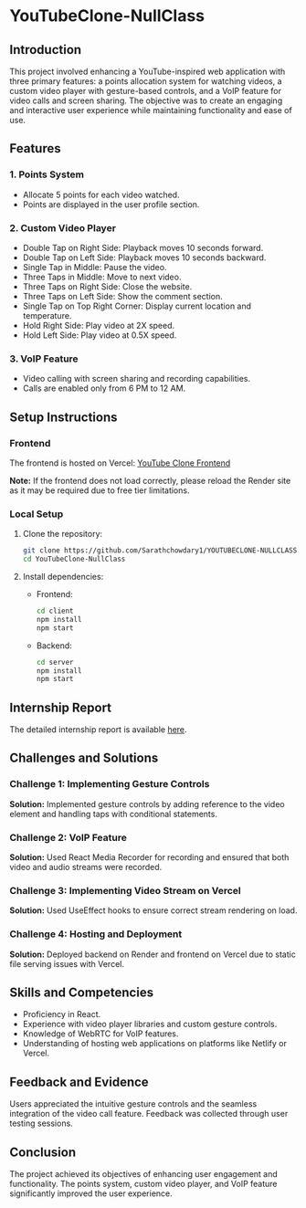 
# YouTubeClone-NullClass

## Introduction
This project involved enhancing a YouTube-inspired web application with three primary features: a points allocation system for watching videos, a custom video player with gesture-based controls, and a VoIP feature for video calls and screen sharing. The objective was to create an engaging and interactive user experience while maintaining functionality and ease of use.

## Features
### 1. Points System
- Allocate 5 points for each video watched.
- Points are displayed in the user profile section.

### 2. Custom Video Player
- Double Tap on Right Side: Playback moves 10 seconds forward.
- Double Tap on Left Side: Playback moves 10 seconds backward.
- Single Tap in Middle: Pause the video.
- Three Taps in Middle: Move to next video.
- Three Taps on Right Side: Close the website.
- Three Taps on Left Side: Show the comment section.
- Single Tap on Top Right Corner: Display current location and temperature.
- Hold Right Side: Play video at 2X speed.
- Hold Left Side: Play video at 0.5X speed.

### 3. VoIP Feature
- Video calling with screen sharing and recording capabilities.
- Calls are enabled only from 6 PM to 12 AM.

## Setup Instructions
### Frontend
The frontend is hosted on Vercel: [YouTube Clone Frontend](https://yt-clone-nullclass-front.vercel.app//)
   

**Note:** If the frontend does not load correctly, please reload the Render site as it may be required due to free tier limitations.

### Local Setup
1. Clone the repository:
   ```sh
   git clone https://github.com/Sarathchowdary1/YOUTUBECLONE-NULLCLASS.git
   cd YouTubeClone-NullClass
   ```

2. Install dependencies:
   - Frontend:
     ```sh
     cd client
     npm install
     npm start
     ```
   - Backend:
     ```sh
     cd server
     npm install
     npm start
     ```

## Internship Report
The detailed internship report is available [here](./report.docx).

## Challenges and Solutions
### Challenge 1: Implementing Gesture Controls
**Solution:** Implemented gesture controls by adding reference to the video element and handling taps with conditional statements.

### Challenge 2: VoIP Feature
**Solution:** Used React Media Recorder for recording and ensured that both video and audio streams were recorded.

### Challenge 3: Implementing Video Stream on Vercel
**Solution:** Used UseEffect hooks to ensure correct stream rendering on load.

### Challenge 4: Hosting and Deployment
**Solution:** Deployed backend on Render and frontend on Vercel due to static file serving issues with Vercel.

## Skills and Competencies
- Proficiency in React.
- Experience with video player libraries and custom gesture controls.
- Knowledge of WebRTC for VoIP features.
- Understanding of hosting web applications on platforms like Netlify or Vercel.

## Feedback and Evidence
Users appreciated the intuitive gesture controls and the seamless integration of the video call feature. Feedback was collected through user testing sessions.

## Conclusion
The project achieved its objectives of enhancing user engagement and functionality. The points system, custom video player, and VoIP feature significantly improved the user experience.
